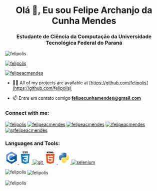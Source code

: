 <h1 align="center">Olá 👋, Eu sou Felipe Archanjo da Cunha Mendes</h1>
<h3 align="center">Estudante de Ciência da Computação da Universidade Tecnológica Federal do Paraná</h3>

<p align="left"> <img src="https://komarev.com/ghpvc/?username=felipolis&label=Profile%20views&color=0e75b6&style=flat" alt="felipolis" /> </p>

<p align="left"> <a href="https://github.com/ryo-ma/github-profile-trophy"><img src="https://github-profile-trophy.vercel.app/?username=felipolis" alt="felipolis" /></a> </p>

<p align="left"> <a href="https://twitter.com/felipeacmendes" target="blank"><img src="https://img.shields.io/twitter/follow/felipeacmendes?logo=twitter&style=for-the-badge" alt="felipeacmendes" /></a> </p>

- 👨‍💻 All of my projects are available at [https://github.com/felipolis](https://github.com/felipolis)

- 📫 Entre em contato comigo **felipecunhamendes@gmail.com**

<h3 align="left">Connect with me:</h3>
<p align="left">
<a href="https://codepen.io/felipolis" target="blank"><img align="center" src="https://raw.githubusercontent.com/rahuldkjain/github-profile-readme-generator/master/src/images/icons/Social/codepen.svg" alt="felipolis" height="30" width="40" /></a>
<a href="https://twitter.com/felipeacmendes" target="blank"><img align="center" src="https://raw.githubusercontent.com/rahuldkjain/github-profile-readme-generator/master/src/images/icons/Social/twitter.svg" alt="felipeacmendes" height="30" width="40" /></a>
<a href="https://linkedin.com/in/felipeacmendes" target="blank"><img align="center" src="https://raw.githubusercontent.com/rahuldkjain/github-profile-readme-generator/master/src/images/icons/Social/linked-in-alt.svg" alt="felipeacmendes" height="30" width="40" /></a>
<a href="https://fb.com//felipeacmendes" target="blank"><img align="center" src="https://raw.githubusercontent.com/rahuldkjain/github-profile-readme-generator/master/src/images/icons/Social/facebook.svg" alt="/felipeacmendes" height="30" width="40" /></a>
<a href="https://instagram.com/@felipeacmendes" target="blank"><img align="center" src="https://raw.githubusercontent.com/rahuldkjain/github-profile-readme-generator/master/src/images/icons/Social/instagram.svg" alt="@felipeacmendes" height="30" width="40" /></a>
</p>

<h3 align="left">Languages and Tools:</h3>
<p align="left"> <a href="https://www.cprogramming.com/" target="_blank"> <img src="https://raw.githubusercontent.com/devicons/devicon/master/icons/c/c-original.svg" alt="c" width="40" height="40"/> </a> <a href="https://www.w3schools.com/css/" target="_blank"> <img src="https://raw.githubusercontent.com/devicons/devicon/master/icons/css3/css3-original-wordmark.svg" alt="css3" width="40" height="40"/> </a> <a href="https://git-scm.com/" target="_blank"> <img src="https://www.vectorlogo.zone/logos/git-scm/git-scm-icon.svg" alt="git" width="40" height="40"/> </a> <a href="https://www.w3.org/html/" target="_blank"> <img src="https://raw.githubusercontent.com/devicons/devicon/master/icons/html5/html5-original-wordmark.svg" alt="html5" width="40" height="40"/> </a> <a href="https://www.python.org" target="_blank"> <img src="https://raw.githubusercontent.com/devicons/devicon/master/icons/python/python-original.svg" alt="python" width="40" height="40"/> </a> <a href="https://www.selenium.dev" target="_blank"> <img src="https://raw.githubusercontent.com/detain/svg-logos/780f25886640cef088af994181646db2f6b1a3f8/svg/selenium-logo.svg" alt="selenium" width="40" height="40"/> </a> </p>

<p><img align="left" src="https://github-readme-stats.vercel.app/api/top-langs?username=felipolis&show_icons=true&locale=en&layout=compact" alt="felipolis" /></p>

<p>&nbsp;<img align="center" src="https://github-readme-stats.vercel.app/api?username=felipolis&show_icons=true&locale=en" alt="felipolis" /></p>

<p><img align="center" src="https://github-readme-streak-stats.herokuapp.com/?user=felipolis&" alt="felipolis" /></p>
